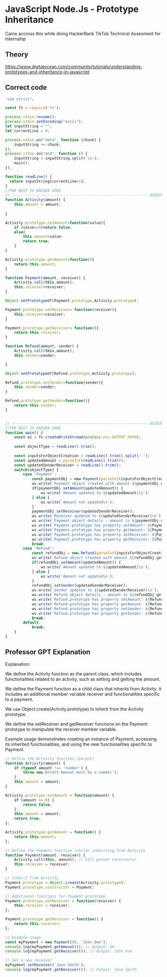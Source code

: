 # JavaScript Node.Js - Prototype Inheritance

Came accross this while doing HackerRank TikTok Technical Assesment for Internship

## Theory

https://www.digitalocean.com/community/tutorials/understanding-prototypes-and-inheritance-in-javascript

## Correct code

```javascript
'use strict';

const fs = require('fs');

process.stdin.resume();
process.stdin.setEncoding("ascii");
let inputString = "";
let currentLine = 0;

process.stdin.on("data", function (chunk) {
    inputString += chunk;
});
process.stdin.on("end", function () {
    inputString = inputString.split('\n');
    main();
});

function readLine() {
  return inputString[currentLine++];
}
//THE REST IS DRIVER CODE
// ------------------------------------------------------------- ASSESMENT START
function Activity(amount) {
    this.amount = amount;
    
}

Activity.prototype.setAmount=function(value){
    if (value<=0)return false;
    else{
        this.amount=value;
        return true;
    }
}

Activity.prototype.getAmount=function(){
    return this.amount;
}

function Payment(amount, receiver) {
    Activity.call(this,amount);
    this.receiver=receiver;
}

Object.setPrototypeOf(Payment.prototype,Activity.prototype);

Payment.prototype.setReceiver= function(receiver){
    this.receiver=receiver;
}

Payment.prototype.getReceiver= function(){
    return this.receiver;
}

function Refund(amount, sender) {
    Activity.call(this,amount);
    this.sender=sender;

}

Object.setPrototypeOf(Refund.prototype,Activity.prototype);

Refund.prototype.setSender=function(sender){
    this.sender=sender;
}

Refund.prototype.getSender=function(){
    return this.sender;
}


// ------------------------------------------------------------- ASSESMENT END
//THE REST IS DRIVER CODE
function main() {
    const ws = fs.createWriteStream(process.env.OUTPUT_PATH);
    
    const objectType = readLine().trim();
    
    const inputsForObjectCreation = readLine().trim().split(' ');
    const updatedAmount = parseInt(readLine().trim());
    const updatedSenderReceiver = readLine().trim();
    switch(objectType) {
        case 'Payment':
            const paymentObj = new Payment(parseInt(inputsForObjectCreation[0]), inputsForObjectCreation[1]);
            ws.write(`Payment object created with amount ${paymentObj.getAmount()} and receiver ${paymentObj.getReceiver()}\n`);
            if(paymentObj.setAmount(updatedAmount)) {
                ws.write(`Amount updated to ${updatedAmount}\n`);
            } else {
                ws.write(`Amount not updated\n`);
            }
            paymentObj.setReceiver(updatedSenderReceiver);
            ws.write(`Receiver updated to ${updatedSenderReceiver}\n`);
            ws.write(`Payment object details - amount is ${paymentObj.getAmount()} and receiver is ${paymentObj.getReceiver()}\n`);
            ws.write(`Payment.prototype has property setAmount: ${Payment.prototype.hasOwnProperty('setAmount')}\n`);
            ws.write(`Payment.prototype has property getAmount: ${Payment.prototype.hasOwnProperty('getAmount')}\n`);
            ws.write(`Payment.prototype has property setReceiver: ${Payment.prototype.hasOwnProperty('setReceiver')}\n`);
            ws.write(`Payment.prototype has property getReceiver: ${Payment.prototype.hasOwnProperty('getReceiver')}\n`);
            break;
        case 'Refund':
            const refundObj = new Refund(parseInt(inputsForObjectCreation[0]), inputsForObjectCreation[1]);
            ws.write(`Refund object created with amount ${refundObj.getAmount()} and sender ${refundObj.getSender()}\n`);
            if(refundObj.setAmount(updatedAmount)) {
                ws.write(`Amount updated to ${updatedAmount}\n`);
            } else {
                ws.write(`Amount not updated\n`);
            }
            refundObj.setSender(updatedSenderReceiver);
            ws.write(`Sender updated to ${updatedSenderReceiver}\n`);
            ws.write(`Refund object details - amount is ${refundObj.getAmount()} and sender is ${refundObj.getSender()}\n`);
            ws.write(`Refund.prototype has property setAmount: ${Refund.prototype.hasOwnProperty('setAmount')}\n`);
            ws.write(`Refund.prototype has property getAmount: ${Refund.prototype.hasOwnProperty('getAmount')}\n`);
            ws.write(`Refund.prototype has property setSender: ${Refund.prototype.hasOwnProperty('setSender')}\n`);
            ws.write(`Refund.prototype has property getSender: ${Refund.prototype.hasOwnProperty('getSender')}\n`);
            break;
        default:
            break;
    }
}

```

## Professor GPT Explanation

Explanation:

We define the Activity function as the parent class, which includes functionalities related to an activity, such as setting and getting the amount.

We define the Payment function as a child class that inherits from Activity. It includes an additional member variable receiver and functionalities specific to a payment.

We use Object.create(Activity.prototype) to inherit from the Activity prototype.

We define the setReceiver and getReceiver functions on the Payment prototype to manipulate the receiver member variable.

Example usage demonstrates creating an instance of Payment, accessing its inherited functionalities, and using the new functionalities specific to Payment.

```javascript
// Define the Activity function (parent)
function Activity(amount) {
    if (typeof amount !== 'number') {
        throw new Error('Amount must be a number');
    }
    this.amount = amount;
}

Activity.prototype.setAmount = function(amount) {
    if (amount <= 0) {
        return false;
    }
    this.amount = amount;
    return true;
};

Activity.prototype.getAmount = function() {
    return this.amount;
};

// Define the Payment function (child) inheriting from Activity
function Payment(amount, receiver) {
    Activity.call(this, amount); // Call parent constructor
    this.receiver = receiver;
}

// Inherit from Activity
Payment.prototype = Object.create(Activity.prototype);
Payment.prototype.constructor = Payment;

// Additional functions for Payment prototype
Payment.prototype.setReceiver = function(receiver) {
    this.receiver = receiver;
};

Payment.prototype.getReceiver = function() {
    return this.receiver;
};

// Example usage
const myPayment = new Payment(50, 'John Doe');
console.log(myPayment.getAmount()); // Output: 50
console.log(myPayment.getReceiver()); // Output: John Doe

// Set a new receiver
myPayment.setReceiver('Jane Smith');
console.log(myPayment.getReceiver()); // Output: Jane Smith

```